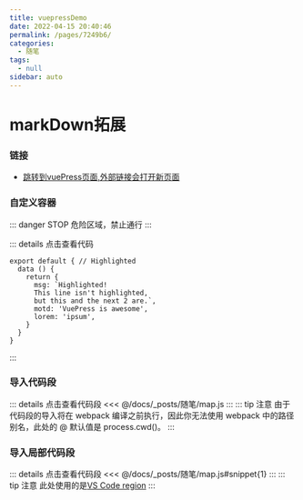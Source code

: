 ```yaml
---
title: vuepressDemo
date: 2022-04-15 20:40:46
permalink: /pages/7249b6/
categories: 
  - 随笔
tags: 
  - null
sidebar: auto
---
```



# markDown拓展
### 链接
-   [跳转到vuePress页面,外部链接会打开新页面](https://github.com/vuejs/vuepress)

### 自定义容器

::: danger STOP
危险区域，禁止通行
:::

::: details 点击查看代码
```js{1,4,6-7}
export default { // Highlighted
  data () {
    return {
      msg: `Highlighted!
      This line isn't highlighted,
      but this and the next 2 are.`,
      motd: 'VuePress is awesome',
      lorem: 'ipsum',
    }
  }
}
```
:::

### 导入代码段
::: details 点击查看代码段
<<< @/docs/_posts/随笔/map.js
:::
::: tip 注意
由于代码段的导入将在 webpack 编译之前执行，因此你无法使用 webpack 中的路径别名，此处的 @ 默认值是 process.cwd()。
:::

### 导入局部代码段
::: details 点击查看代码段
<<< @/docs/_posts/随笔/map.js#snippet{1}
:::
::: tip 注意
此处使用的是[VS Code region](https://code.visualstudio.com/docs/editor/codebasics#_folding)
:::

